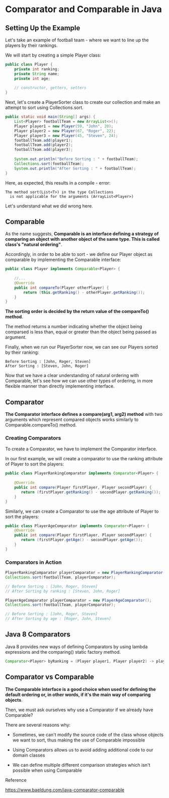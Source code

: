 # Comparator and Comparable in Java

## Setting Up the Example

Let's take an example of football team - where we want to line up the players by their rankings. 

We will start by creating a simple Player class:

```java
public class Player {
    private int ranking;
    private String name;
    private int age;
     
    // constructor, getters, setters  
}
```

Next, let's create a PlayerSorter class to create our collection and make an attempt to sort using Collections.sort.

```java
public static void main(String[] args) {
    List<Player> footballTeam = new ArrayList<>();
    Player player1 = new Player(59, "John", 20);
    Player player2 = new Player(67, "Roger", 22);
    Player player3 = new Player(45, "Steven", 24);
    footballTeam.add(player1);
    footballTeam.add(player2);
    footballTeam.add(player3);
 
    System.out.println("Before Sorting : " + footballTeam);
    Collections.sort(footballTeam);
    System.out.println("After Sorting : " + footballTeam);
}
```

Here, as expected, this results in a compile - error:

```
The method sort(List<T>) in the type Collections 
  is not applicable for the arguments (ArrayList<Player>)
```

Let's understand what we did wrong here.

## Comparable

As the name suggests, **Comparable is an interface defining a strategy of comparing an object with another object of the same type. This is called class's "natural ordering"**.

Accordingly, in order to be able to sort - we define our Player object as comparable by implementing the Comparable interface:

```java
public class Player implements Comparable<Player> {
     
    //...
    @Override
    public int compareTo(Player otherPlayer) {
        return (this.getRanking() - otherPlayer.getRanking());
    }
}
```

**The sorting order is decided by the return value of the compareTo() method**.

The method returns a number indicating whether the object being comparsed is less than, equal or greater than the object being passed as argument.

Finally, when we run our PlayerSorter now, we can see our Players sorted by their ranking:

```
Before Sorting : [John, Roger, Steven]
After Sorting : [Steven, John, Roger]
```

Now that we have a clear understanding of natural ordering with Comparable, let's see how we can use other types of ordering, in more flexible manner than directly implementing interface.

## Comparator

**The Comparator interface defines a compare(arg1, arg2) method** with two arguments which represent compared objects works similarly to Comparable.compareTo() method.

### Creating Comparators

To create a Comparator, we have to implement the Comparator interface.

In our first example, we will create a comparator to use the ranking attribute of Player to sort the players:

```java
public class PlayerRankingComparator implements Comparator<Player> {
  
    @Override
    public int compare(Player firstPlayer, Player secondPlayer) {
       return (firstPlayer.getRanking() - secondPlayer.getRanking());
    }
}
```

Similarly, we can create a Comparator to use the age attribute of Player to sort the players:

```java
public class PlayerAgeComparator implements Comparator<Player> {
    @Override
    public int compare(Player firstPlayer, Player secondPlayer) {
       return (firstPlayer.getAge() - secondPlayer.getAge());
    }
}
```

### Comparators in Action

```java
PlayerRankingComparator playerComparator = new PlayerRankingComparator();
Collections.sort(footballTeam, playerComparator);

// Before Sorting : [John, Roger, Steven]
// After Sorting by ranking : [Steven, John, Roger]

PlayerAgeComparator playerComparator = new PlayerAgeComparator();
Collections.sort(footballTeam, playerComparator);

// Before Sorting : [John, Roger, Steven]
// After Sorting by age : [Roger, John, Steven]
```

## Java 8 Comparators

Java 8 provides new ways of defining Comparators by using lambda expressions and the comparing() static factory method.

```java
Comparator<Player> byRanking = (Player player1, Player player2) -> player1.getRanking() - player2.getRanking();
```

## Comparator vs Comparable

**The Comparable interface is a good choice when used for defining the default ordering or, in other words, if it's the main way of comparing objects**.

Then, we must ask ourselves why use a Comparator if we already have Comparable?

There are several reasons why:

* Sometimes, we can't modify the source code of the class whose objects we want to sort, thus making the use of Comparable impossible

* Using Comparators allows us to avoid adding additional code to our domain classes

* We can define multiple different comparison strategies which isn't possible when using Comparable



Reference

https://www.baeldung.com/java-comparator-comparable